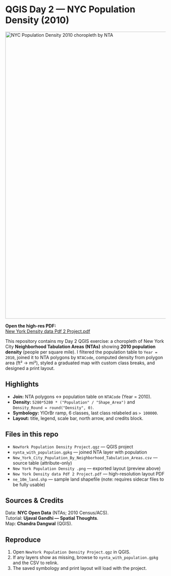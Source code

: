 # QGIS Day 2 — NYC Population Density (2010)

<!-- Use the exact filename with spaces as-is -->
<img src="New York Population Density .png" alt="NYC Population Density 2010 choropleth by NTA" width="900">

**Open the high-res PDF:**  
[New York Density data Pdf 2 Project.pdf](New%20York%20Density%20data%20Pdf%202%20Project.pdf)


This repository contains my Day 2 QGIS exercise: a choropleth of New York City **Neighborhood Tabulation Areas (NTAs)** showing **2010 population density** (people per square mile). I filtered the population table to `Year = 2010`, joined it to NTA polygons by `NTACode`, computed density from polygon area (ft² → mi²), styled a graduated map with custom class breaks, and designed a print layout.

## Highlights
- **Join:** NTA polygons ↔ population table on `NTACode` (Year = 2010).
- **Density:** `5280*5280 * ("Population" / "Shape_Area")` and `Density_Round = round("Density", 0)`.
- **Symbology:** YlOrBr ramp, 6 classes, last class relabeled as `> 100000`.
- **Layout:** title, legend, scale bar, north arrow, and credits block.

## Files in this repo
- `NewYork Population Density Project.qgz` — QGIS project  
- `nynta_with_population.gpkg` — joined NTA layer with population  
- `New_York_City_Population_By_Neighborhood_Tabulation_Areas.csv` — source table (attribute-only)  
- `New York Population Density .png` — exported layout (preview above)  
- `New York Density data Pdf 2 Project.pdf` — high-resolution layout PDF  
- `ne_10m_land.shp` — sample land shapefile (note: requires sidecar files to be fully usable)

## Sources & Credits
Data: **NYC Open Data** (NTAs; 2010 Census/ACS).  
Tutorial: **Ujaval Gandhi — Spatial Thoughts**.  
Map: **Chandra Dangwal** (QGIS).

## Reproduce
1. Open `NewYork Population Density Project.qgz` in QGIS.  
2. If any layers show as missing, browse to `nynta_with_population.gpkg` and the CSV to relink.  
3. The saved symbology and print layout will load with the project.
